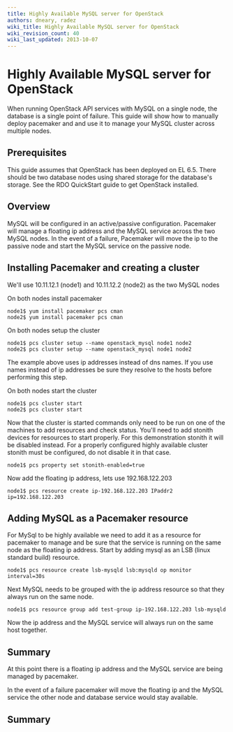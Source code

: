 ```yaml
---
title: Highly Available MySQL server for OpenStack
authors: dneary, radez
wiki_title: Highly Available MySQL server for OpenStack
wiki_revision_count: 40
wiki_last_updated: 2013-10-07
---
```


# Highly Available MySQL server for OpenStack

When running OpenStack API services with MySQL on a single node, the database is a single point of failure. This guide will show how to manually deploy pacemaker and and use it to manage your MySQL cluster across multiple nodes.

## Prerequisites

This guide assumes that OpenStack has been deployed on EL 6.5. There should be two database nodes using shared storage for the database's storage. See the RDO QuickStart guide to get OpenStack installed.

## Overview

MySQL will be configured in an active/passive configuration. Pacemaker will manage a floating ip address and the MySQL service across the two MySQL nodes. In the event of a failure, Pacemaker will move the ip to the passive node and start the MySQL service on the passive node.

## Installing Pacemaker and creating a cluster

We'll use 10.11.12.1 (node1) and 10.11.12.2 (node2) as the two MySQL nodes

On both nodes install pacemaker

    node1$ yum install pacemaker pcs cman
    node2$ yum install pacemaker pcs cman

On both nodes setup the cluster

    node1$ pcs cluster setup --name openstack_mysql node1 node2
    node2$ pcs cluster setup --name openstack_mysql node1 node2

The example above uses ip addresses instead of dns names. If you use names instead of ip addresses be sure they resolve to the hosts before performing this step.

On both nodes start the cluster

    node1$ pcs cluster start
    node2$ pcs cluster start

Now that the cluster is started commands only need to be run on one of the machines to add resources and check status. You'll need to add stonith devices for resources to start properly. For this demonstration stonith it will be disabled instead. For a properly configured highly available cluster stonith must be configured, do not disable it in that case.

    node1$ pcs property set stonith-enabled=true

Now add the floating ip address, lets use 192.168.122.203

    node1$ pcs resource create ip-192.168.122.203 IPaddr2 ip=192.168.122.203

## Adding MySQL as a Pacemaker resource

For MySql to be highly available we need to add it as a resource for pacemaker to manage and be sure that the service is running on the same node as the floating ip address. Start by adding mysql as an LSB (linux standard build) resource.

    node1$ pcs resource create lsb-mysqld lsb:mysqld op monitor interval=30s

Next MySQL needs to be grouped with the ip address resource so that they always run on the same node.

    node1$ pcs resource group add test-group ip-192.168.122.203 lsb-mysqld

Now the ip address and the MySQL service will always run on the same host together.

## Summary

At this point there is a floating ip address and the MySQL service are being managed by pacemaker.

In the event of a failure pacemaker will move the floating ip and the MySQL service the other node and database service would stay available.

## Summary
